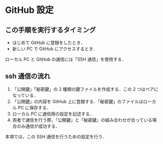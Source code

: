 # GitHub 設定

## この手順を実行するタイミング

- はじめて GitHub に登録をしたとき．
- 新しい PC で GitHub にアクセスするとき．

ローカル PC と GitHub の通信には「SSH 通信」を使用する．

## ssh 通信の流れ

1. 「公開鍵」「秘密鍵」の 2 種類の鍵ファイルを作成する．この 2 つはペアになっている．
2. 「公開鍵」の内容を GitHub 上に登録する．「秘密鍵」のファイルはローカル PC に保存する．
3. ローカル PC に通信用の設定を記述する．
4. 両者で通信を行う際，「公開鍵」と「秘密鍵」の組み合わせが合っている場合のみ通信が成功する．

本項では，この SSH 通信を行うための設定を行う．
